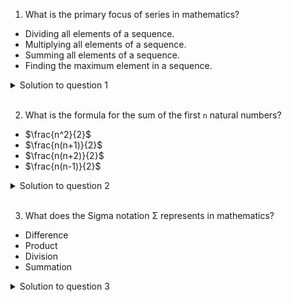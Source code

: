 1. What is the primary focus of series in mathematics?

- Dividing all elements of a sequence.
- Multiplying all elements of a sequence.
- Summing all elements of a sequence.
- Finding the maximum element in a sequence.

<details>
  <summary>Solution to question 1</summary>

wefwefewfewfew

</details>

<br>

2. What is the formula for the sum of the first `n` natural numbers?

- $\frac{n^2}{2}$
- $\frac{n(n+1)}{2}$
- $\frac{n(n+2)}{2}$
- $\frac{n(n-1)}{2}$

<details>
  <summary>Solution to question 2</summary>

wefwefewfewfew

</details>

<br>

3. What does the Sigma notation Σ represents in mathematics?

- Difference
- Product
- Division
- Summation

<details>
  <summary>Solution to question 3</summary>

wefwefewfewfew

</details>

<br>
